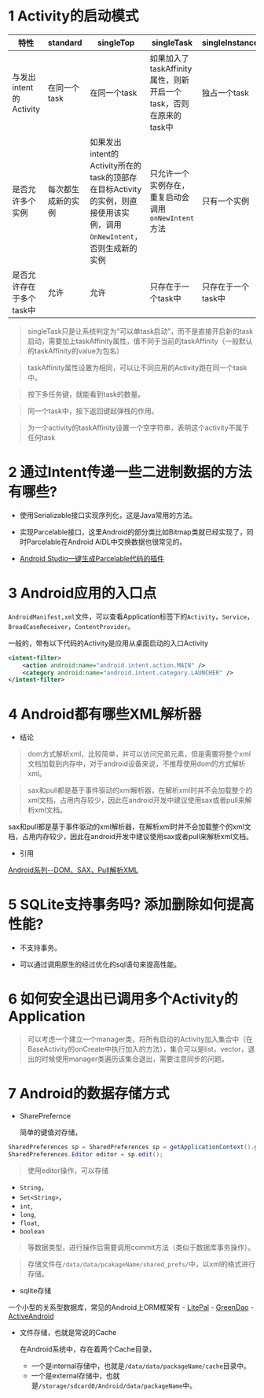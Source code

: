 # 1 Activity的启动模式

|特性|standard|singleTop|singleTask|singleInstance|
|---|---|---|---|---|
|与发出intent的Activity|在同一个task|在同一个task|如果加入了taskAffinity属性，则新开启一个task，否则在原来的task中|独占一个task|
|是否允许多个实例|每次都生成新的实例|如果发出intent的Activity所在的task的顶部存在目标Activity的实例，则直接使用该实例，调用`OnNewIntent`，否则生成新的实例|只允许一个实例存在，重复启动会调用`onNewIntent`方法|只有一个实例|
|是否允许存在于多个task中|允许|允许|只存在于一个task中|只存在于一个task中|

> singleTask只是让系统判定为“可以单task启动”，而不是直接开启新的task启动，需要加上taskAffinity属性，值不同于当前的taskAffinity（一般默认的taskAffinity的value为包名）

> taskAffinity属性设置为相同，可以让不同应用的Activity跑在同一个task中。

> 按下多任务键，就能看到task的数量。

> 同一个task中，按下返回键起弹栈的作用。

>  为一个activity的taskAffinity设置一个空字符串，表明这个activity不属于任何task

# 2 通过Intent传递一些二进制数据的方法有哪些?

- 使用Serializable接口实现序列化，这是Java常用的方法。

- 实现Parcelable接口，这里Android的部分类比如Bitmap类就已经实现了，同时Parcelable在Android AIDL中交换数据也很常见的。

- [Android Studio一键生成Parcelable代码的插件](https://github.com/mcharmas/android-parcelable-intellij-plugin)

# 3 Android应用的入口点

`AndroidManifest,xml`文件，可以查看Application标签下的`Activity`，`Service`，`BroadCaseReceiver`，`ContentProvider`。

一般的，带有以下代码的Activity是应用从桌面启动的入口Activity
```xml
<intent-filter>
    <action android:name="android.intent.action.MAIN" />
    <category android:name="android.intent.category.LAUNCHER" />
</intent-filter>
```

# 4 Android都有哪些XML解析器

- 结论

> dom方式解析xml，比较简单，并可以访问兄弟元素，但是需要将整个xml文档加载到内存中，对于android设备来说，不推荐使用dom的方式解析xml。

> sax和pull都是基于事件驱动的xml解析器，在解析xml时并不会加载整个的xml文档，占用内存较少，因此在android开发中建议使用sax或者pull来解析xml文档。

sax和pull都是基于事件驱动的xml解析器，在解析xml时并不会加载整个的xml文档，占用内存较少，因此在android开发中建议使用sax或者pull来解析xml文档。

- 引用

[Android系列--DOM、SAX、Pull解析XML](http://www.cnblogs.com/xiaoluo501395377/p/3444744.html)

# 5 SQLite支持事务吗? 添加删除如何提高性能?

- 不支持事务。

- 可以通过调用原生的经过优化的sql语句来提高性能。

# 6 如何安全退出已调用多个Activity的Application

> 可以考虑一个建立一个manager类，将所有启动的Activity加入集合中（在BaseActivity的onCreate中执行加入的方法），集合可以是list，vector，退出的时候使用manager类遍历该集合退出，需要注意同步的问题。

# 7 Android的数据存储方式

- SharePrefernce

    简单的键值对存储，

```Java
SharedPreferences sp = SharedPreferences sp = getApplicationContext().getSharedPreferences("fileName", MODE_PRIVATE);
SharedPreferences.Editor editor = sp.edit();
```
> 使用editor操作，可以存储
- `String`，
- `Set<String>`，
- `int`,
- `long`,
- `float`,
- `boolean`
> 等数据类型，进行操作后需要调用commit方法（类似于数据库事务操作）。

> 存储文件在`/data/data/pcakageName/shared_prefs/`中，以xml的格式进行存储。

- sqlite存储

 一个小型的关系型数据库，常见的Android上ORM框架有
    - [LitePal](https://github.com/LitePalFramework/LitePal)
    - [GreenDao](https://github.com/greenrobot/greenDAO)
    - [ActiveAndroid](https://github.com/pardom/ActiveAndroid)


- 文件存储，也就是常说的Cache

    在Android系统中，存在着两个Cache目录，
    - 一个是internal存储中，也就是`/data/data/packageName/cache`目录中。
    - 一个是external存储中，也就是`/storage/sdcard0/Android/data/packageName`中。
